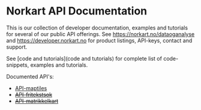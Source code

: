# Norkart API Documentation

This is our collection of developer documentation, examples and tutorials for several of our public API offerings. See https://norkart.no/dataoganalyse and https://developer.norkart.no for product listings, API-keys, contact and support. 

See [code and tutorials](code and tutorials) for complete list of code-snippets, examples and tutorials.

Documented API's:

* [API-maptiles](API-maptiles)
* [~~API-fritekstsok~~](API-fritekstsok])
* [~~API-matrikkelkart~~](API-matrikkelkart)



